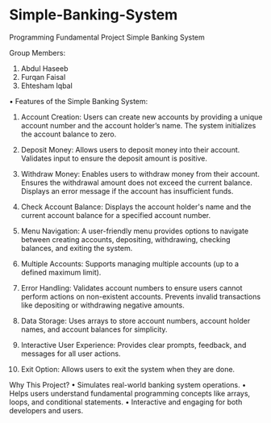# Simple-Banking-System

Programming Fundamental Project
Simple Banking System

Group Members:
1.	Abdul Haseeb
2.	Furqan Faisal
3.	Ehtesham Iqbal

•	Features of the Simple Banking System:
1.	Account Creation:
Users can create new accounts by providing a unique account number and the account holder’s name.
The system initializes the account balance to zero.

2.	Deposit Money:
Allows users to deposit money into their account.
Validates input to ensure the deposit amount is positive.

3.	Withdraw Money:
Enables users to withdraw money from their account.
Ensures the withdrawal amount does not exceed the current balance.
Displays an error message if the account has insufficient funds.

4.	Check Account Balance:
Displays the account holder's name and the current account balance for a specified account number.

5.	Menu Navigation:
A user-friendly menu provides options to navigate between creating accounts, depositing, withdrawing, checking balances, and exiting the system.

6.	Multiple Accounts:
Supports managing multiple accounts (up to a defined maximum limit).

7.	Error Handling:
Validates account numbers to ensure users cannot perform actions on non-existent accounts.
Prevents invalid transactions like depositing or withdrawing negative amounts.

8.	Data Storage:
Uses arrays to store account numbers, account holder names, and account balances for simplicity.

9.	Interactive User Experience:
Provides clear prompts, feedback, and messages for all user actions.

10.	Exit Option:
Allows users to exit the system when they are done.

Why This Project?
•	Simulates real-world banking system operations.
•	Helps users understand fundamental programming concepts like arrays, loops, and conditional statements.
•	Interactive and engaging for both developers and users.

